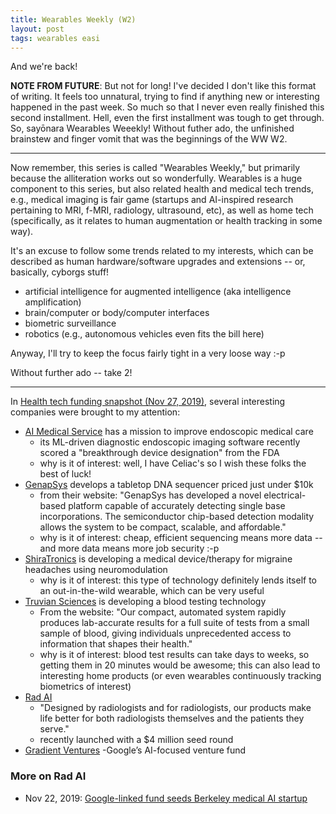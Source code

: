 ```yaml
---
title: Wearables Weekly (W2)
layout: post
tags: wearables easi
---
```


And we're back!

**NOTE FROM FUTURE**: But not for long!  I've decided I don't like this format of writing.  It
feels too unnatural, trying to find if anything new or interesting happened in the past week.  So much
so that I never even really finished this second installment.  Hell, even the first installment
was tough to get through.  So, sayōnara Wearables Weeekly!  Without futher ado, the unfinished
brainstew and finger vomit that was the beginnings of the WW W2.

--------------------------------------------------------------

Now remember, this series is called "Wearables Weekly," but primarily because the 
alliteration works out so wonderfully.  Wearables is a huge component to this 
series, but also related health and medical tech trends, e.g.,
medical imaging is fair game (startups and AI-inspired research pertaining to MRI, f-MRI, radiology, 
ultrasound, etc), as well as home tech (specifically, as it relates to human
augmentation or health tracking in some way).

It's an excuse to follow some trends related to my interests, which can be described
as human hardware/software upgrades and extensions -- or, basically, cyborgs stuff!
* artificial intelligence for augmented intelligence (aka intelligence amplification)
* brain/computer or body/computer interfaces
* biometric surveillance
* robotics (e.g., autonomous vehicles even fits the bill here)

Anyway, I'll try to keep the focus fairly tight in a very loose way :-p

Without further ado -- take 2!

-------------------------------------------------------

In [Health tech funding snapshot (Nov 27, 2019)](https://www.fiercehealthcare.com/tech/health-tech-funding-snapshot-sony-joins-42m-round-endoscopy-ai-company-wellframe-raises-20),
several interesting companies were brought to my attention:
* [AI Medical Service](https://www.ai-ms.com/en) has a mission to improve endoscopic medical care
  - its ML-driven diagnostic endoscopic imaging software recently scored a "breakthrough device designation" from the FDA
  - why is it of interest: well, I have Celiac's so I wish these folks the best of luck!
* [GenapSys](https://www.genapsys.com/) develops a tabletop DNA sequencer priced just under $10k
  - from their website: "GenapSys has developed a novel electrical-based platform capable of accurately detecting single base 
    incorporations. The semiconductor chip-based detection modality allows the system to be compact, scalable, and affordable."
  - why is it of interest: cheap, efficient sequencing means more data -- and more data means more job security :-p
* [ShiraTronics](https://shiratronics.com/) is developing a medical device/therapy for migraine headaches using neuromodulation
  - why is it of interest: this type of technology definitely lends itself to an out-in-the-wild wearable, which can be very useful
* [Truvian Sciences](https://truvianhealth.com/) is developing a blood testing technology
  - From the website: "Our compact, automated system rapidly produces lab-accurate results for a full suite of tests from a small sample 
    of blood, giving individuals unprecedented access to information that shapes their health."
  - why is it of interest: blood test results can take days to weeks, so getting them in 20 minutes would be awesome; this
    can also lead to interesting home products (or even wearables continuously tracking biometrics of interest)
* [Rad AI](https://www.radai.com/) 
  - "Designed by radiologists and for radiologists, our products make life better for both radiologists themselves and the patients they serve." 
  - recently launched with a $4 million seed round 
* [Gradient Ventures](https://www.gradient.com/)
  -Google’s AI-focused venture fund



### More on Rad AI
* Nov 22, 2019: [Google-linked fund seeds Berkeley medical AI startup](https://www.bizjournals.com/sanfrancisco/news/2019/11/22/google-linked-fund-seeds-berkeley-medical-ai.html)
